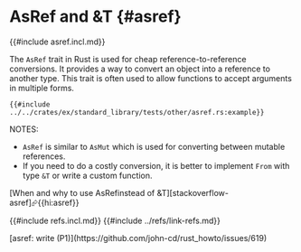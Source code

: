 # AsRef and &T {#asref}

{{#include asref.incl.md}}

The `AsRef` trait in Rust is used for cheap reference-to-reference conversions.
It provides a way to convert an object into a reference to another type.
This trait is often used to allow functions to accept arguments in multiple forms.

```rust,editable
{{#include ../../crates/ex/standard_library/tests/other/asref.rs:example}}
```

NOTES:

- `AsRef` is similar to `AsMut` which is used for converting between mutable references.
- If you need to do a costly conversion, it is better to implement `From` with type `&T` or write a custom function.

[When and why to use AsRef<T>instead of &T][stackoverflow-asref]⮳{{hi:asref}}

{{#include refs.incl.md}}
{{#include ../refs/link-refs.md}}

<div class="hidden">
[asref: write (P1)](https://github.com/john-cd/rust_howto/issues/619)

</div>
